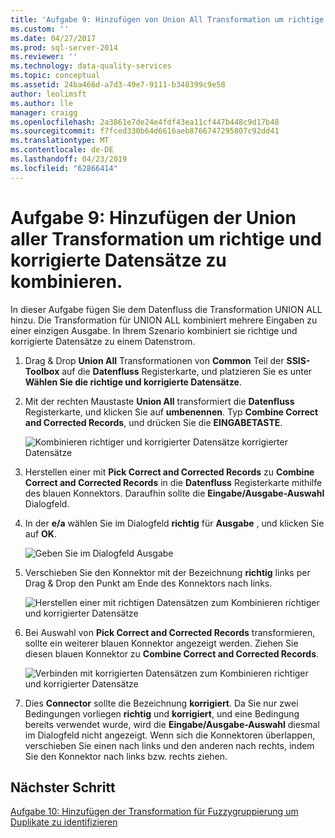 ```yaml
---
title: 'Aufgabe 9: Hinzufügen von Union All Transformation um richtige und korrigierte Datensätze zu kombinieren. | Microsoft-Dokumentation'
ms.custom: ''
ms.date: 04/27/2017
ms.prod: sql-server-2014
ms.reviewer: ''
ms.technology: data-quality-services
ms.topic: conceptual
ms.assetid: 24ba466d-a7d3-49e7-9111-b348399c9e58
author: leolimsft
ms.author: lle
manager: craigg
ms.openlocfilehash: 2a3861e7de24e4fdf43ea11cf447b448c9d17b48
ms.sourcegitcommit: f7fced330b64d6616aeb8766747295807c92dd41
ms.translationtype: MT
ms.contentlocale: de-DE
ms.lasthandoff: 04/23/2019
ms.locfileid: "62866414"
---
```

# <a name="task-9-adding-union-all-transform-to-combine-correct-and-corrected-records"></a>Aufgabe 9: Hinzufügen der Union aller Transformation um richtige und korrigierte Datensätze zu kombinieren.
  In dieser Aufgabe fügen Sie dem Datenfluss die Transformation UNION ALL hinzu. Die Transformation für UNION ALL kombiniert mehrere Eingaben zu einer einzigen Ausgabe. In Ihrem Szenario kombiniert sie richtige und korrigierte Datensätze zu einem Datenstrom.  
  
1.  Drag & Drop **Union All** Transformationen von **Common** Teil der **SSIS-Toolbox** auf die **Datenfluss** Registerkarte, und platzieren Sie es unter **Wählen Sie die richtige und korrigierte Datensätze**.  
  
2.  Mit der rechten Maustaste **Union All** transformiert die **Datenfluss** Registerkarte, und klicken Sie auf **umbenennen**. Typ **Combine Correct and Corrected Records**, und drücken Sie die **EINGABETASTE**.  
  
     ![Kombinieren richtiger und korrigierter Datensätze korrigierter Datensätze](../../2014/tutorials/media/et-addinguattocombinecacrecords-01.jpg "kombinieren richtiger und korrigierter Datensätze korrigierter Datensätze")  
  
3.  Herstellen einer mit **Pick Correct and Corrected Records** zu **Combine Correct and Corrected Records** in die **Datenfluss** Registerkarte mithilfe des blauen Konnektors. Daraufhin sollte die **Eingabe/Ausgabe-Auswahl** Dialogfeld.  
  
4.  In der **e/a** wählen Sie im Dialogfeld **richtig** für **Ausgabe** , und klicken Sie auf **OK**.  
  
     ![Geben Sie im Dialogfeld Ausgabe](../../2014/tutorials/media/et-addinguattocombinecacrecords-02.jpg "Eingabe Ausgabe Spaltenauswahl (Dialogfeld)")  
  
5.  Verschieben Sie den Konnektor mit der Bezeichnung **richtig** links per Drag & Drop den Punkt am Ende des Konnektors nach links.  
  
     ![Herstellen einer mit richtigen Datensätzen zum Kombinieren richtiger und korrigierter Datensätze](../../2014/tutorials/media/et-addinguattocombinecacrecords-03.jpg "Herstellen einer mit richtigen Datensätzen zum Kombinieren richtiger und korrigierter Datensätze")  
  
6.  Bei Auswahl von **Pick Correct and Corrected Records** transformieren, sollte ein weiterer blauen Konnektor angezeigt werden. Ziehen Sie diesen blauen Konnektor zu **Combine Correct and Corrected Records**.  
  
     ![Verbinden mit korrigierten Datensätzen zum Kombinieren richtiger und korrigierter Datensätze](../../2014/tutorials/media/et-addinguattocombinecacrecords-04.jpg "Verbinden mit korrigierten Datensätzen zum Kombinieren richtiger und korrigierter Datensätze")  
  
7.  Dies **Connector** sollte die Bezeichnung **korrigiert**. Da Sie nur zwei Bedingungen vorliegen **richtig** und **korrigiert**, und eine Bedingung bereits verwendet wurde, wird die **Eingabe/Ausgabe-Auswahl** diesmal im Dialogfeld nicht angezeigt. Wenn sich die Konnektoren überlappen, verschieben Sie einen nach links und den anderen nach rechts, indem Sie den Konnektor nach links bzw. rechts ziehen.  
  
## <a name="next-step"></a>Nächster Schritt  
 [Aufgabe 10: Hinzufügen der Transformation für Fuzzygruppierung um Duplikate zu identifizieren](../../2014/tutorials/task-10-adding-fuzzy-group-transform-to-identify-duplicates.md)  
  
  
